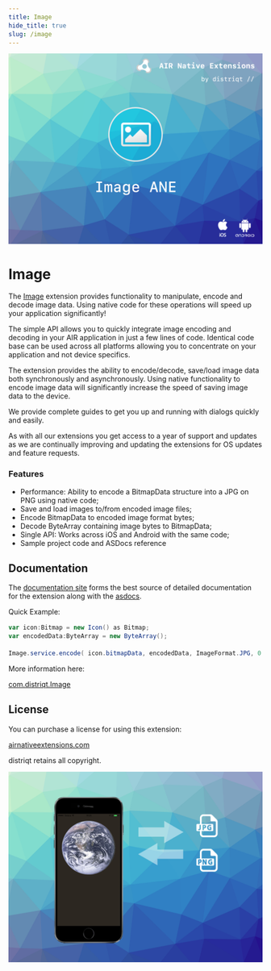 ```yaml
---
title: Image
hide_title: true
slug: /image
---
```


![](images/hero.png)

# Image

The [Image](https://airnativeextensions.com/extension/com.distriqt.Image) extension
provides functionality to manipulate, encode and decode image data. Using native code
for these operations will speed up your application significantly!

The simple API allows you to quickly integrate image encoding and decoding in your AIR application
in just a few lines of code. Identical code base can be used across all platforms
allowing you to concentrate on your application and not device specifics.

The extension provides the ability to encode/decode, save/load image data both
synchronously and asynchronously. Using native functionality to encode image data
will significantly increase the speed of saving image data to the device.

We provide complete guides to get you up and running with dialogs quickly and easily.

As with all our extensions you get access to a year of support and updates as we are
continually improving and updating the extensions for OS updates and feature requests.


### Features

- Performance: Ability to encode a BitmapData structure into a JPG on PNG using native code;
- Save and load images to/from encoded image files;
- Encode BitmapData to encoded image format bytes;
- Decode ByteArray containing image bytes to BitmapData;
- Single API: Works across iOS and Android with the same code;
- Sample project code and ASDocs reference


## Documentation

The [documentation site](https://docs.airnativeextensions.com/docs/image) forms the best source of detailed documentation for the extension along with the [asdocs](https://docs.airnativeextensions.com/asdocs/image).

Quick Example:

```actionscript
var icon:Bitmap = new Icon() as Bitmap;
var encodedData:ByteArray = new ByteArray();

Image.service.encode( icon.bitmapData, encodedData, ImageFormat.JPG, 0.2 );
```

More information here:

[com.distriqt.Image](https://airnativeextensions.com/extension/com.distriqt.Image)

## License

You can purchase a license for using this extension:

[airnativeextensions.com](https://airnativeextensions.com/)

distriqt retains all copyright.

![](images/promo.png)
